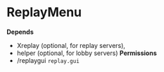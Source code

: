 # ReplayMenu

**Depends** 
- Xreplay (optional, for replay servers),
- helper (optional, for lobby servers)
**Permissions**
- /replaygui `replay.gui`
